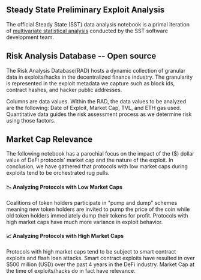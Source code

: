 ## Steady State Preliminary Exploit Analysis

The official Steady State (SST) data analysis notebook is a primal iteration of [multivariate statistical analysis](https://github.com/steadystatedefi) conducted by the SST software development team.


## Risk Analysis Database -- Open source 

The Risk Analysis Database(RAD) hosts a dynamic collection of granular data in exploits/hacks in the decentralized finance industry. The granularity is represented in the exploit metadata we capture such as block ids, contract hashes, and hacker public addresses.

Columns are data values. Within the RAD, the data values to be analyzed are the following: Date of Exploit, Market Cap, TVL, and ETH gas used. Quantitative data guides the risk assessment process as we determine risk using those factors.

## Market Cap Relevance
The following notebook has a parochial focus on the impact of the ($) dollar value of DeFi protocols' market cap and the nature of the exploit. In conclusion, we have gathered that protocols with low market caps during exploits tend to be orchestrated rug pulls. 

#### 📉  Analyzing Protocols with Low Market Caps
Coalitions of token holders participate in "pump and dump" schemes meaning new token holders are invited to pump the price of the coin while old token holders immediately dump their tokens for profit. Protocols with high market caps have much more variance in exploit behavior. 

<!-- image -->

#### 📈  Analyzing Protocols with High Market Caps
Protocols with high market caps tend to be subject to smart contract exploits and flash loan attacks. Smart contract exploits have resulted in over $500 million (USD) over the past 4 years in the DeFi industry. Market Cap at the time of exploits/hacks do in fact have relevance.
